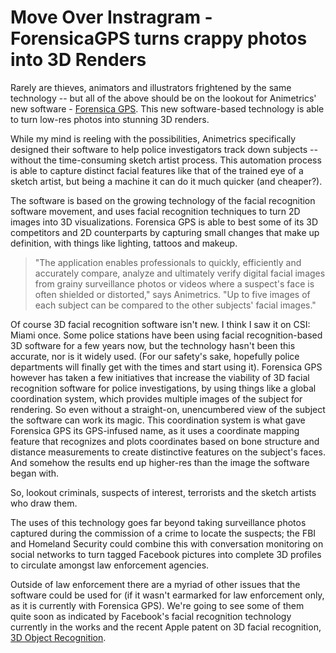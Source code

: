 # Move Over Instragram - ForensicaGPS turns crappy photos into 3D Renders

Rarely are thieves, animators and illustrators frightened by the same technology -- but all of the above should be on the lookout for Animetrics' new software - [Forensica GPS](http://animetrics.com/?content=products/forensicaGPS). This new software-based technology is able to turn low-res photos into stunning 3D renders. 

While my mind is reeling with the possibilities, Animetrics specifically designed their software to help police investigators track down subjects -- without the time-consuming sketch artist process. This automation process is able to capture distinct facial features like that of the trained eye of a sketch artist, but being a machine it can do it much quicker (and cheaper?).

The software is based on the growing technology of the facial recognition software movement, and uses facial recognition techniques to turn 2D images into 3D visualizations. Forensica GPS is able to best some of its 3D competitors and 2D counterparts by capturing small changes that make up definition, with things like lighting, tattoos and makeup.

> "The application enables professionals to quickly, efficiently and accurately compare, analyze and ultimately verify digital facial images from grainy surveillance photos or videos where a suspect's face is often shielded or distorted," says Animetrics. "Up to five images of each subject can be compared to the other subjects' facial images."

Of course 3D facial recognition software isn't new. I think I saw it on CSI: Miami once. Some police stations have been using facial recognition-based 3D software for a few years now, but the technology hasn't been this accurate, nor is it widely used. (For our safety's sake, hopefully police departments will finally get with the times and start using it). Forensica GPS however has taken a few initiatives that increase the viability of 3D facial recognition software for police investigations, by using things like a global coordination system, which provides multiple images of the subject for rendering. So even without a straight-on, unencumbered view of the subject the software can work its magic. This coordination system is what gave Forensica GPS its GPS-infused name, as it uses a coordinate mapping feature that recognizes and plots coordinates based on bone structure and distance measurements to create distinctive features on the subject's faces. And somehow the results end up higher-res than the image the software began with.

So, lookout criminals, suspects of interest, terrorists and the sketch artists who draw them.

The uses of this technology goes far beyond taking surveillance photos captured during the commission of a crime to locate the suspects; the FBI and Homeland Security could combine this with conversation monitoring on social networks to turn tagged Facebook pictures into complete 3D profiles to circulate amongst law enforcement agencies.

Outside of law enforcement there are a myriad of other issues that the software could be used for (if it wasn't earmarked for law enforcement only, as it is currently with Forensica GPS). We're going to see some of them quite soon as indicated by Facebook's facial recognition technology currently in the works and the recent Apple patent on 3D facial recognition, <a href="http://www.itproportal.com/2012/05/11/apple-patents-3d-rendering-system-facial-recognition/">3D Object Recognition</a>.